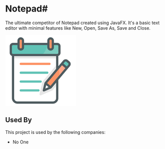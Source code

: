 # Notepad#

The ultimate competitor of Notepad created using JavaFX. It's a basic text editor with minimal features like New, Open, Save As, Save and Close.


![Logo](https://raw.githubusercontent.com/Shreyash-Sinha/Notepad/main/logo.png)

    
## Used By

This project is used by the following companies:

- No One

  
